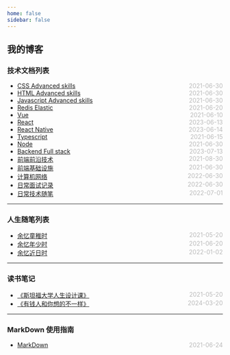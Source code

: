 ```yaml
---
home: false
sidebar: false
---
```


## 我的博客

### 技术文档列表

- [CSS Advanced skills](./css) <span style="color:#bbb; float:right">2021-06-30</span>
- [HTML Advanced skills](./html) <span style="color:#bbb; float:right">2021-06-30</span>
- [Javascript Advanced skills](./javascript) <span style="color:#bbb; float:right">2021-06-30</span>
- [Redis Elastic](./redis-kafaka-elastic) <span style="color:#bbb; float:right">2021-06-20</span>
- [Vue](./vue) <span style="color:#bbb; float:right">2021-06-10</span>
- [React](./react) <span style="color:#bbb; float:right">2023-06-13</span>
- [React Native](./react-native) <span style="color:#bbb; float:right">2023-06-14</span>
- [Typescript](./typescript) <span style="color:#bbb; float:right">2021-06-15</span>
- [Node](./node) <span style="color:#bbb; float:right">2021-06-30</span>
- [Backend Full stack](./backend) <span style="color:#bbb; float:right">2023-07-13</span>
- [前端前沿技术](./frontier-technology) <span style="color:#bbb; float:right">2021-08-30</span>
- [前端基础设施](./fe-sre) <span style="color:#bbb; float:right">2021-06-30</span>
- [计算机网络](./computer-network) <span style="color:#bbb; float:right">2022-06-30</span>
- [日常面试记录](./fe-interview) <span style="color:#bbb; float:right">2022-06-30</span>
- [日常技术随笔](./blog-daily) <span style="color:#bbb; float:right">2022-07-01</span>

---

### 人生随笔列表

- [余忆童稚时](./self-daily/remind-record) <span style="color:#bbb; float:right">2021-05-20</span>
- [余忆年少时](./self-daily/school) <span style="color:#bbb; float:right">2021-06-20</span>
- [余忆近日时](./self-daily/daily-log) <span style="color:#bbb; float:right">2022-01-02</span>

---

### 读书笔记

- [《斯坦福大学人生设计课》](./book-reading/design-your-life) <span style="color:#bbb; float:right">2021-05-20</span>
- [《有钱人和你想的不一样》](./book-reading/rich-people-diff-what-you-think) <span style="color:#bbb; float:right">2024-03-20</span>

---

### MarkDown 使用指南

- [MarkDown](./blog-daily/use-markdown) <span style="color:#bbb; float:right">2021-06-24</span>
